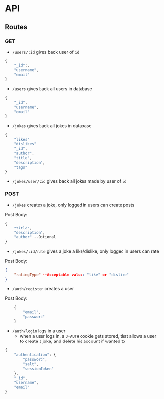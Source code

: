 # API

## Routes

### GET

- `/users/:id` gives back user of `id`

```javascript
{
    "_id":,
    "username",
    "email"
}
```

- `/users` gives back all users in database

```javascript
{
    "_id",
    "username",
    "email"
}
```

- `/jokes` gives back all jokes in database

```javascript
{
    "likes"
    "dislikes"
    "_id",
    "author",
    "title",
    "description",
    "tags"
}
```

- `/jokes/user/:id` gives back all jokes made by user of `id`

### POST

- `/jokes` creates a joke, only logged in users can create posts

Post Body:

```javascript
{
    "title",
    "description",
    "author" --Optional
}
```

- `/jokes/:id/rate` gives a joke a like/dislike, only logged in users can rate

Post Body:

```json
{
    "ratingType" --Acceptable value: "like" or "dislike"
}
```

- `/auth/register` creates a user

Post Body:

```javascript
    {
        "email",
        "password"
    }
```

- `/auth/login` logs in a user
  - when a user logs in, a `J-AUTH` cookie gets stored, that allows a user to create a joke, and delete his account if wanted to

```javascript
{
    "authentication": {
        "password",
        "salt",
        "sessionToken"
    },
    "_id",
    "username",
    "email"
}
```
